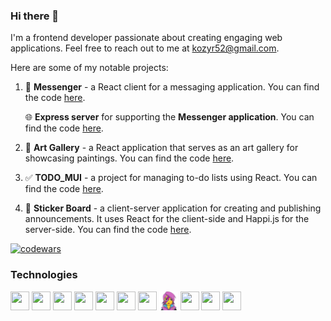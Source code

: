 ### Hi there 👋

I'm a frontend developer passionate about creating engaging web applications. Feel free to reach out to me at [kozyr52@gmail.com](mailto:kozyr52@gmail.com).

Here are some of my notable projects:

1. 📱 **Messenger** - a React client for a messaging application. You can find the code [here](https://github.com/RomanovViacheslav/Messenger_client).

   🌐 **Express server** for supporting the **Messenger application**. You can find the code [here](https://github.com/RomanovViacheslav/serverSN).
   
3. 🎨 **Art Gallery** - a React application that serves as an art gallery for showcasing paintings. You can find the code [here](https://github.com/RomanovViacheslav/artGallery).

4. ✅ **TODO_MUI** - a project for managing to-do lists using React. You can find the code [here](https://github.com/RomanovViacheslav/TODO_MUI).

5. 📌 **Sticker Board** - a client-server application for creating and publishing announcements. It uses React for the client-side and Happi.js for the server-side. You can find the code [here](https://github.com/RomanovViacheslav/Sticker_Board).

[![codewars](https://www.codewars.com/users/Romanov%20Viacheslav/badges/small)](https://www.codewars.com/users/Romanov%20Viacheslav)

### Technologies

<img src="https://upload.wikimedia.org/wikipedia/commons/6/6a/JavaScript-logo.png" width="30" height="30"> <!-- JavaScript -->
<img src="https://upload.wikimedia.org/wikipedia/commons/4/4c/Typescript_logo_2020.svg" width="30" height="30"> <!-- TypeScript -->
<img src="https://upload.wikimedia.org/wikipedia/commons/a/a7/React-icon.svg" width="30" height="30"> <!-- React -->
<img src="https://upload.wikimedia.org/wikipedia/commons/4/49/Redux.png" width="30" height="30"> <!-- Redux -->
<img src="https://upload.wikimedia.org/wikipedia/commons/9/95/Vue.js_Logo_2.svg" width="30" height="30"> <!-- Vue.js -->
<img src="https://upload.wikimedia.org/wikipedia/commons/3/38/HTML5_Badge.svg" width="30" height="30"> <!-- HTML5 -->
<img src="https://upload.wikimedia.org/wikipedia/commons/d/d5/CSS3_logo_and_wordmark.svg" width="30" height="30"> <!-- CSS3 -->
<img src="https://github.com/emotion-js/emotion/raw/main/emotion.png" width="30" height="30"> <!-- Emotion.js -->
<img src="https://upload.wikimedia.org/wikipedia/commons/d/d9/Node.js_logo.svg" width="30" height="30"> <!-- Node.js -->
<img src="https://material-ui.com/static/logo.svg" width="30" height="30"> <!-- Material-UI -->
<img src="https://gw.alipayobjects.com/zos/rmsportal/KDpgvguMpGfqaHPjicRK.svg" width="30" height="30"> <!-- Ant Design -->
<!--
**RomanovViacheslav/RomanovViacheslav** is a ✨ _special_ ✨ repository because its `README.md` (this file) appears on your GitHub profile.

Here are some ideas to get you started:

- 🔭 I’m currently working on ...
- 🌱 I’m currently learning ...
- 👯 I’m looking to collaborate on ...
- 🤔 I’m looking for help with ...
- 💬 Ask me about ...
- 📫 How to reach me: ...
- 😄 Pronouns: ...
- ⚡ Fun fact: ...
-->
